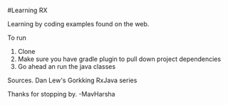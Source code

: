 #Learning RX

Learning by coding examples found on the web.

To run
1. Clone
2. Make sure you have gradle plugin to pull down project dependencies
3. Go ahead an run the java classes

Sources.
Dan Lew's Gorkking RxJava series

Thanks for stopping by.
-MavHarsha
